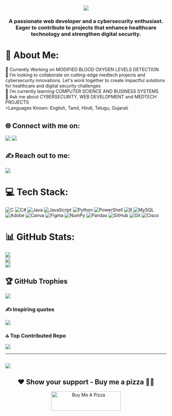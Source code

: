 <h1 align="center">
  <img src="https://readme-typing-svg.herokuapp.com/?lines=Hola,+👋;I'm+Jaya+Darshini...;Welcome+to+my+Universe!&center=true&size=35&width=500&height=70">
</h1>

<p align="center">
<h3 align="center">A passionate web developer and a cybersecurity enthusiast. Eager to contribute to projects that enhance healthcare technology and strengthen digital security.</h3>

# 💫 About Me:
🔭 Currently Working on MODIFIED BLOOD OXYGEN LEVELS DETECTION<br>👯 I’m looking to collaborate on cutting-edge medtech projects and cybersecurity innovations. Let's work together to create impactful solutions for healthcare and digital security challenges<br>🌱 I’m currently learning COMPUTER SCIENCE AND BUSINESS SYSTEMS<br>💬 Ask me about CYBERSECURITY, WEB DEVELOPMENT and MEDTECH PROJECTS<br> ⚡Languages Known: English, Tamil, Hindi, Telugu, Gujarati<br>


## 🌐 Connect with me on:
<a href="https://discord.gg/jayadarshinig_59375"><img src="https://img.shields.io/badge/Discord-%237289DA.svg?logo=discord&logoColor=white"/></a>
<a href="https://www.linkedin.com/in/jaya-darshini-ganesh-srinivasan/"><img src="https://img.shields.io/badge/-LinkedIn-0077B5?style=for-the badge&logo=Linkedin&logoColor=white"/></a>

## ✍️ Reach out to me:
<a href="mailto:jayadarshinigb@gmail.com"><img src="https://img.shields.io/badge/Gmail-D14836?style=for-the-badge&logo=gmail&logoColor=white"/></a>

# 💻 Tech Stack:
![C](https://img.shields.io/badge/c-%2300599C.svg?style=plastic&logo=c&logoColor=white) ![C#](https://img.shields.io/badge/c%23-%23239120.svg?style=plastic&logo=csharp&logoColor=white) ![Java](https://img.shields.io/badge/java-%23ED8B00.svg?style=plastic&logo=openjdk&logoColor=white) ![JavaScript](https://img.shields.io/badge/javascript-%23323330.svg?style=plastic&logo=javascript&logoColor=%23F7DF1E) ![Python](https://img.shields.io/badge/python-3670A0?style=plastic&logo=python&logoColor=ffdd54) ![PowerShell](https://img.shields.io/badge/PowerShell-%235391FE.svg?style=plastic&logo=powershell&logoColor=white) ![R](https://img.shields.io/badge/r-%23276DC3.svg?style=plastic&logo=r&logoColor=white) ![MySQL](https://img.shields.io/badge/mysql-4479A1.svg?style=plastic&logo=mysql&logoColor=white) ![Adobe](https://img.shields.io/badge/adobe-%23FF0000.svg?style=plastic&logo=adobe&logoColor=white) ![Canva](https://img.shields.io/badge/Canva-%2300C4CC.svg?style=plastic&logo=Canva&logoColor=white) ![Figma](https://img.shields.io/badge/figma-%23F24E1E.svg?style=plastic&logo=figma&logoColor=white) ![NumPy](https://img.shields.io/badge/numpy-%23013243.svg?style=plastic&logo=numpy&logoColor=white) ![Pandas](https://img.shields.io/badge/pandas-%23150458.svg?style=plastic&logo=pandas&logoColor=white) ![GitHub](https://img.shields.io/badge/github-%23121011.svg?style=plastic&logo=github&logoColor=white) ![Git](https://img.shields.io/badge/git-%23F05033.svg?style=plastic&logo=git&logoColor=white) ![Cisco](https://img.shields.io/badge/cisco-%23049fd9.svg?style=plastic&logo=cisco&logoColor=black)
# 📊 GitHub Stats:
![](https://github-readme-stats.vercel.app/api?username=jayadarshinig0609&theme=radical&hide_border=false&include_all_commits=false&count_private=false)<br/>
![](https://github-readme-streak-stats.herokuapp.com/?user=jayadarshinig0609&theme=radical&hide_border=false)<br/>
![](https://github-readme-stats.vercel.app/api/top-langs/?username=jayadarshinig0609&theme=radical&hide_border=false&include_all_commits=false&count_private=false&layout=compact)

## 🏆 GitHub Trophies
![](https://github-profile-trophy.vercel.app/?username=jayadarshinig0609&theme=radical&no-frame=false&no-bg=false&margin-w=4)

### ✍️ Inspiring quotes
![](https://quotes-github-readme.vercel.app/api?type=horizontal&theme=radical)

### 🔝 Top Contributed Repo
![](https://github-contributor-stats.vercel.app/api?username=jayadarshinig0609&limit=5&theme=dark&combine_all_yearly_contributions=true)

---
[![](https://visitcount.itsvg.in/api?id=jayadarshinig0609&icon=0&color=4)](https://visitcount.itsvg.in)
---
<h2 align="center">❤️ Show your support - Buy me a pizza 🍕🍕</h2>
<p align="center">
  <a href="https://buymeacoffee.com/jayadarshinig" target="_blank">
    <img src="https://cdn.buymeacoffee.com/buttons/v2/default-yellow.png" alt="Buy Me A Pizza" height="60px" width="217px" >
  </a>
</p>




